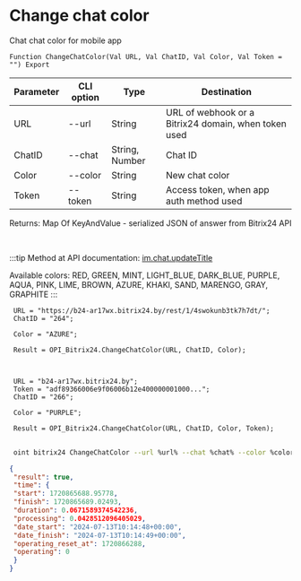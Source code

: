 ﻿---
sidebar_position: 8
---

# Change chat color
 Chat chat color for mobile app



`Function ChangeChatColor(Val URL, Val ChatID, Val Color, Val Token = "") Export`

 | Parameter | CLI option | Type | Destination |
 |-|-|-|-|
 | URL | --url | String | URL of webhook or a Bitrix24 domain, when token used |
 | ChatID | --chat | String, Number | Chat ID |
 | Color | --color | String | New chat color |
 | Token | --token | String | Access token, when app auth method used |

 
 Returns: Map Of KeyAndValue - serialized JSON of answer from Bitrix24 API

<br/>

:::tip
Method at API documentation: [im.chat.updateTitle](https://dev.1c-bitrix.ru/learning/course/?COURSE_ID=93&LESSON_ID=12105)

 Available colors: RED, GREEN, MINT, LIGHT_BLUE, DARK_BLUE, PURPLE, AQUA, PINK, LIME, BROWN, AZURE, KHAKI, SAND, MARENGO, GRAY, GRAPHITE
:::
<br/>


```bsl title="Code example"
 URL = "https://b24-ar17wx.bitrix24.by/rest/1/4swokunb3tk7h7dt/";
 ChatID = "264";
 
 Color = "AZURE";
 
 Result = OPI_Bitrix24.ChangeChatColor(URL, ChatID, Color);
 
 
 
 URL = "b24-ar17wx.bitrix24.by";
 Token = "adf89366006e9f06006b12e400000001000...";
 ChatID = "266";
 
 Color = "PURPLE";
 
 Result = OPI_Bitrix24.ChangeChatColor(URL, ChatID, Color, Token);
```
	


```sh title="CLI command example"
 
 oint bitrix24 ChangeChatColor --url %url% --chat %chat% --color %color% --token %token%

```

```json title="Result"
{
 "result": true,
 "time": {
 "start": 1720865688.95778,
 "finish": 1720865689.02493,
 "duration": 0.0671589374542236,
 "processing": 0.0428512096405029,
 "date_start": "2024-07-13T10:14:48+00:00",
 "date_finish": "2024-07-13T10:14:49+00:00",
 "operating_reset_at": 1720866288,
 "operating": 0
 }
}
```
